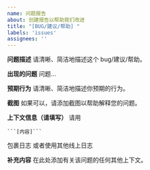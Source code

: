 ```yaml
---
name: 问题报告
about: 创建报告以帮助我们改进
title: "[BUG/建议/帮助] "
labels: 'issues'
assignees: ''
---
```


**问题描述**
请清晰、简洁地描述这个 bug/建议/帮助。

**出现的问题**
问题...

**预期行为**
请清晰、简洁地描述你预期的行为。

**截图**
如果可以，请添加截图以帮助解释您的问题。

**上下文信息（请填写）**
请用
```
```[内容]```
```
包裹日志 或者使用其他线上日志

**补充内容**
在此处添加有关该问题的任何其他上下文。